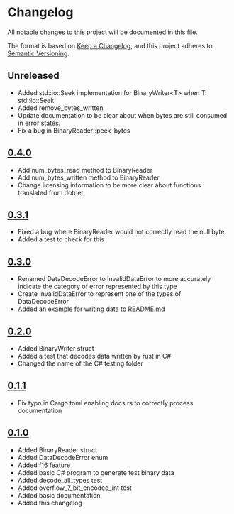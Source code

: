 # Changelog

All notable changes to this project will be documented in this file.

The format is based on [Keep a Changelog](https://keepachangelog.com/en/1.1.0/),
and this project adheres to [Semantic Versioning](https://semver.org/spec/v2.0.0.html).

## Unreleased
- Added std::io::Seek implementation for BinaryWriter\<T> when T: std::io::Seek
- Added remove_bytes_written
- Update documentation to be clear about when bytes are still consumed in error states.
- Fix a bug in BinaryReader::peek_bytes

## [0.4.0]
- Add num_bytes_read method to BinaryReader
- Add num_bytes_written method to BinaryReader
- Change licensing information to be more clear about functions translated from dotnet

## [0.3.1]
- Fixed a bug where BinaryReader would not correctly read the null byte
- Added a test to check for this

## [0.3.0]
- Renamed DataDecodeError to InvalidDataError to more accurately indicate the category of error represented by this type
- Create InvalidDataError to represent one of the types of DataDecodeError
- Added an example for writing data to README.md

## [0.2.0]
- Added BinaryWriter struct
- Added a test that decodes data written by rust in C#
- Changed the name of the C# testing folder

## [0.1.1]
- Fix typo in Cargo.toml enabling docs.rs to correctly process documentation

## [0.1.0]

- Added BinaryReader struct
- Added DataDecodeError enum
- Added f16 feature
- Added basic C# program to generate test binary data
- Added decode_all_types test
- Added overflow_7_bit_encoded_int test
- Added basic documentation
- Added this changelog

[0.4.0]: <https://github.com/nilrem3/csharp_binary_encoding/compare/v0.4.0...v0.3.1>
[0.3.1]: <https://github.com/nilrem3/csharp_binary_encoding/compare/v0.3.0...v0.3.1>
[0.3.0]: <https://github.com/nilrem3/csharp_binary_encoding/compare/v0.2.0...v0.3.0>
[0.2.0]: <https://github.com/nilrem3/csharp_binary_encoding/compare/v0.1.1...v0.2.0>
[0.1.1]: <https://github.com/nilrem3/csharp_binary_encoding/compare/v0.1.0...v0.1.1>
[0.1.0]: <https://github.com/nilrem3/csharp_binary_encoding/releases/tag/v0.1.0>
